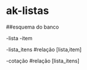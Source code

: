 # ak-listas

##esquema do banco

-lista
-item

-lista_itens
#relação [lista,item]

-cotação
#relação [lista_itens]


